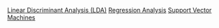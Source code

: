 [Linear Discriminant Analysis (LDA)](linear_discriminant_analysis_LDA.ipynb)
[Regression Analysis](regression_analysis.ipynb)
[Support Vector Machines](support_vector_machines.ipynb)

